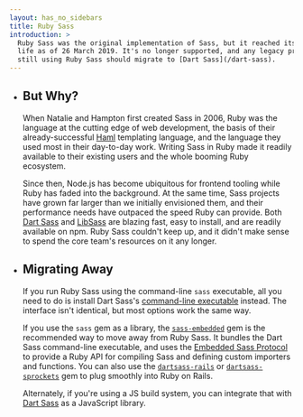```yaml
---
layout: has_no_sidebars
title: Ruby Sass
introduction: >
  Ruby Sass was the original implementation of Sass, but it reached its end of
  life as of 26 March 2019. It's no longer supported, and any legacy projects
  still using Ruby Sass should migrate to [Dart Sass](/dart-sass).
---
```


- <h2>But Why?</h2>

  When Natalie and Hampton first created Sass in 2006, Ruby was the language at
  the cutting edge of web development, the basis of their already-successful
  [Haml][] templating language, and the language they used most in their
  day-to-day work. Writing Sass in Ruby made it readily available to their
  existing users and the whole booming Ruby ecosystem.

  [Haml]: https://haml.info/

  Since then, Node.js has become ubiquitous for frontend tooling while Ruby has
  faded into the background. At the same time, Sass projects have grown far
  larger than we initially envisioned them, and their performance needs have
  outpaced the speed Ruby can provide. Both [Dart Sass][] and [LibSass][] are
  blazing fast, easy to install, and are readily available on npm. Ruby Sass
  couldn't keep up, and it didn't make sense to spend the core team's resources
  on it any longer.

  [Dart Sass]: /dart-sass
  [LibSass]: /libsass

- <h2>Migrating Away</h2>

  If you run Ruby Sass using the command-line `sass` executable, all you need to
  do is install Dart Sass's [command-line executable][install] instead. The
  interface isn't identical, but most options work the same way.

  [install]: /install

  If you use the `sass` gem as a library, the [`sass-embedded`][] gem is the
  recommended way to move away from Ruby Sass. It bundles the Dart Sass
  command-line executable, and uses the [Embedded Sass Protocol][] to provide a Ruby
  API for compiling Sass and defining custom importers and functions. You can also
  use the [`dartsass-rails`][] or [`dartsass-sprockets`][] gem to plug smoothly into
  Ruby on Rails.

  [`sass-embedded`]: https://rubygems.org/gems/sass-embedded
  [Embedded Sass Protocol]: https://github.com/sass/sass/blob/HEAD/spec/embedded-protocol.md
  [`dartsass-rails`]: https://rubygems.org/gems/dartsass-rails
  [`dartsass-sprockets`]: https://rubygems.org/gems/dartsass-sprockets

  Alternately, if you're using a JS build system, you can integrate that with
  [Dart Sass][] as a JavaScript library.

  [Dart Sass]: /dart-sass
